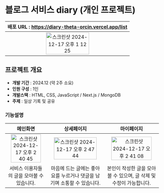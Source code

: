 # 블로그 서비스 diary (개인 프로젝트)

| **배포 URL : https://diary-theta-orcin.vercel.app/list** |
| :------: |
|<img width="60%" alt="스크린샷 2024-12-17 오후 1 12 25" src="https://github.com/user-attachments/assets/92d96b1d-4eb9-4191-878f-5d6c9adfe1bb" />|


 

## 프로젝트 개요
- **개발 기간** : 2024.12 (약 2주 소요)
- **인원 구성** : 1인
- **개발스택** : HTML, CSS, JavaScript / Next.js /  MongoDB 
- **주제** : 일상 기록 및 공유

### 기능설명
| **메인화면** | **상세페이지** |  **마이페이지** |
| :------: | :------: | :------: | 
| <img width="90%" alt="스크린샷 2024-12-17 오후 2 40 45" src="https://github.com/user-attachments/assets/1ea2ab42-21a8-42ad-b01a-fa7601d62e57" /> | <img width="90%" alt="스크린샷 2024-12-17 오후 2 47 44" src="https://github.com/user-attachments/assets/113460fc-d688-4195-ba46-0babe96c5486" />|<img width="90%" alt="스크린샷 2024-12-17 오후 2 41 08" src="https://github.com/user-attachments/assets/3feab2a7-dc07-4c93-ac48-7fdf6cc9a61a" /> 
| 서비스 이용자들의 글을 모아볼 수 있습니다. | 마음에 드는 글에는 좋아요를 누르거나 댓글을 남기며 소통할 수 있습니다. | 본인이 작성한 글을 모아볼 수 있으며, 글 삭제 및 수정이 가능합니다. |

